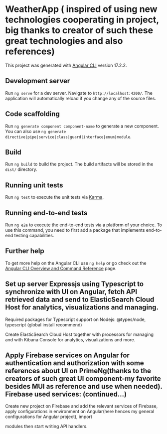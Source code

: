# WeatherApp ( inspired of using new technologies cooperating in project, big thanks to creator of such these great technologies and also references)

This project was generated with [Angular CLI](https://github.com/angular/angular-cli) version 17.2.2.

## Development server

Run `ng serve` for a dev server. Navigate to `http://localhost:4200/`. The application will automatically reload if you change any of the source files.

## Code scaffolding

Run `ng generate component component-name` to generate a new component. You can also use `ng generate directive|pipe|service|class|guard|interface|enum|module`.

## Build

Run `ng build` to build the project. The build artifacts will be stored in the `dist/` directory.

## Running unit tests

Run `ng test` to execute the unit tests via [Karma](https://karma-runner.github.io).

## Running end-to-end tests

Run `ng e2e` to execute the end-to-end tests via a platform of your choice. To use this command, you need to first add a package that implements end-to-end testing capabilities.

## Further help

To get more help on the Angular CLI use `ng help` or go check out the [Angular CLI Overview and Command Reference](https://angular.io/cli) page.

## Set up server Expressjs using Typescript to synchronize with UI on Angular, fetch API retrieved data and send to ElasticSearch Cloud Host for analytics, visualizations and managing.

Required packages for Typescript support on Nodejs: @types/node, typescript (global install recommend)

Create ElasticSearch Cloud Host together with processors for managing and with Kibana Console for analytics, visualizations and more.

## Apply Firebase services on Angular for authentication and authorization with some references about UI on PrimeNg(thanks to the creators of such great UI component-my favorite besides MUI as reference and use when needed). Firebase used services: (continued...)

Create new project on Firebase and add the relevant services of Firebase, apply configurations in environment on Angular(here hences my general configurations for Angular project), import 

modules then start writing API handlers.


